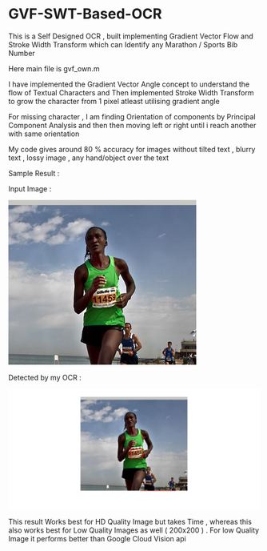 # GVF-SWT-Based-OCR
This is a Self Designed OCR , built implementing Gradient Vector Flow and Stroke Width Transform which can Identify any Marathon / Sports Bib Number 

Here main file is gvf_own.m 

I have implemented the Gradient Vector Angle concept to understand the flow of Textual Characters and Then implemented Stroke Width Transform to grow the character from 1 pixel atleast utilising gradient angle 

For missing character , I am finding Orientation of components by Principal Component Analysis and then then moving left or right until i reach another with same orientation 

My code gives around 80 % accuracy for images without tilted text , blurry text , lossy image , any hand/object over the text

Sample Result : 

Input Image :

   ![alt text](https://github.com/sauradip/GVF-SWT-Based-OCR/blob/master/img/t1.jpg)

Detected by my OCR :

![alt text](https://github.com/sauradip/GVF-SWT-Based-OCR/blob/master/img/frame10.jpg)


This result Works best for HD Quality Image but takes Time , whereas this also works best for Low Quality Images as well ( 200x200 ) .
For low Quality Image it performs better than Google Cloud Vision api
